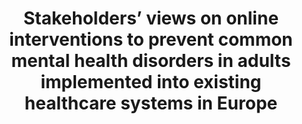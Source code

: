 --- 
abstract: '' 
authors: 
 - S Kuso
 -  M Nitsch
 -  M Zeiler
 -  M Simek
 -  T Adamcik
 -  M Dey
 -  T Berger
 -  ...
doi: '' 
featured: false 
publication: '*European Journal of Public Health*, NA' 
publication_short: '' 
publishDate: '2021-01-01' 
title: 'Stakeholders’ views on online interventions to prevent common mental health disorders in adults implemented into existing healthcare systems in Europe' 
url_code: '' 
url_dataset: '' 
url_pdf: '' 
url_poster: '' 
url_project: '' 
url_slides: '' 
url_source: '' 
url_video: '' 
---